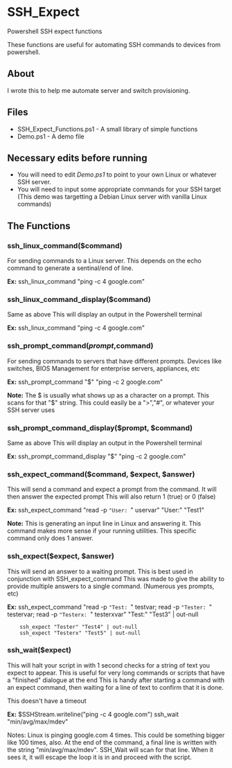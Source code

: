 # SSH_Expect
Powershell SSH expect functions

These functions are useful for automating SSH commands to devices from powershell.

## About
I wrote this to help me automate server and switch provisioning.

## Files
- SSH_Expect_Functions.ps1 - A small library of simple functions
- Demo.ps1 - A demo file 

## Necessary edits before running
- You will need to edit *Demo.ps1* to point to your own Linux or whatever SSH server.
- You will need to input some appropriate commands for your SSH target (This demo was targetting a Debian Linux server with vanilla Linux commands)

## The Functions

### ssh_linux_command($command)
For sending commands to a Linux server. This depends on the echo command to generate a sentinal/end of line.  
  
**Ex:**
		    ssh_linux_command "ping -c 4 google.com"

### ssh_linux_command_display($command)
Same as above
This will display an output in the Powershell terminal

**Ex:**
		ssh_linux_command "ping -c 4 google.com"

### ssh_prompt_command($prompt,$command)
For sending commands to servers that have different prompts.
Devices like switches, BIOS Management for enterprise servers, appliances, etc  
  
**Ex:**
		ssh_prompt_command "$" "ping -c 2 google.com"

**Note:** The $ is usually what shows up as a character on a prompt. This scans for that "$" string. This could easily be a ">","#", or whatever your SSH server uses

### ssh_prompt_command_display($prompt, $command)
Same as above
This will display an output in the Powershell terminal

**Ex:**
		ssh_prompt_command_display "$" "ping -c 2 google.com"

### ssh_expect_command($command, $expect, $answer)
This will send a command and expect a prompt from the command. It will then answer the expected prompt
This will also return 1 (true) or 0 (false)

**Ex:**
		ssh_expect_command "read -p `"User: `" uservar" "User:" "Test1"

**Note:** This is generating an input line in Linux and answering it. This command makes more sense if your running utilities. This specific command only does 1 answer.

### ssh_expect($expect, $answer)
This will send an answer to a waiting prompt.
This is best used in conjunction with SSH_expect_command
This was made to give the ability to provide multiple answers to a single command. (Numerous yes prompts, etc)

**Ex:**
		ssh_expect_command "read -p `"Test: `" testvar; read -p `"Tester: `" testervar; read -p `"Testerx: `" testerxvar" "Test:" "Test3" | out-null

		ssh_expect "Tester" "Test4" | out-null
		ssh_expect "Testerx" "Test5" | out-null

### ssh_wait($expect)
This will halt your script in with 1 second checks for a string of text you expect to appear.
This is useful for very long commands or scripts that have a "finished" dialogue at the end
This is handy after starting a command with an expect command, then waiting for a line of text to confirm that it is done.

This doesn't have a timeout

**Ex:**
		$SSHStream.writeline("ping -c 4 google.com")
		ssh_wait "min/avg/max/mdev"

Notes: Linux is pinging google.com 4 times. This could be something bigger like 100 times, also. At the end of the command, a final line is written with the string "min/avg/max/mdev". SSH_Wait will scan for that line. When it sees it, it will escape the loop it is in and proceed with the script.
